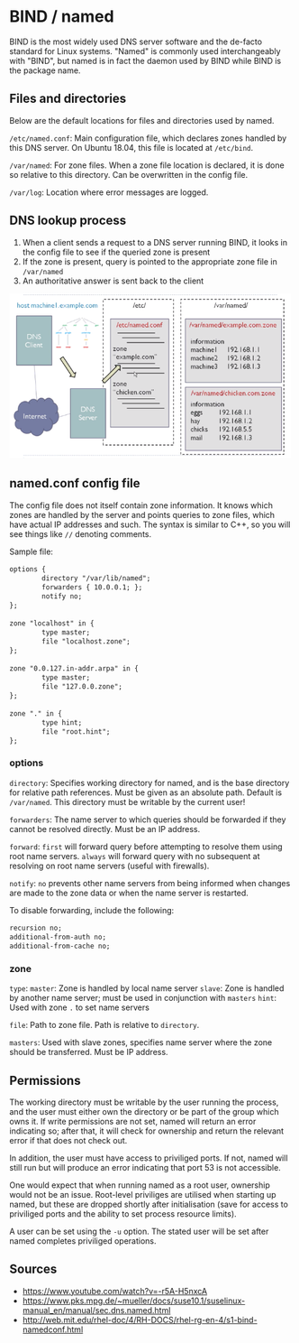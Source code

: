 BIND / named
============

BIND is the most widely used DNS server software and the de-facto standard for Linux systems. "Named" is commonly used interchangeably with "BIND", but named is in fact the daemon used by BIND while BIND is the package name.

Files and directories
---------------------

Below are the default locations for files and directories used by named.

`/etc/named.conf`: Main configuration file, which declares zones handled by this DNS server. On Ubuntu 18.04, this file is located at `/etc/bind`.

`/var/named`: For zone files. When a zone file location is declared, it is done so relative to this directory. Can be overwritten in the config file.

`/var/log`: Location where error messages are logged.

DNS lookup process
------------------

1. When a client sends a request to a DNS server running BIND, it looks in the config file to see if the queried zone is present
2. If the zone is present, query is pointed to the appropriate zone file in `/var/named`
3. An authoritative answer is sent back to the client

<img src="https://github.com/friendofdog/se-docs/raw/master/img/bind.png" width=500>

named.conf config file
----------------------

The config file does not itself contain zone information. It knows which zones are handled by the server and points queries to zone files, which have actual IP addresses and such. The syntax is similar to C++, so you will see things like `//` denoting comments.

Sample file:

```
options {
        directory "/var/lib/named";
        forwarders { 10.0.0.1; };
        notify no;
};

zone "localhost" in {
        type master;
        file "localhost.zone";
};

zone "0.0.127.in-addr.arpa" in {
        type master;
        file "127.0.0.zone";
};

zone "." in {
        type hint;
        file "root.hint";
};
```

### options

`directory`: Specifies working directory for named, and is the base directory for relative path references. Must be given as an absolute path. Default is `/var/named`. This directory must be writable by the current user!

`forwarders`: The name server to which queries should be forwarded if they cannot be resolved directly. Must be an IP address.

`forward`: `first` will forward query before attempting to resolve them using root name servers. `always` will forward query with no subsequent at resolving on root name servers (useful with firewalls).

`notify`: `no` prevents other name servers from being informed when changes are made to the zone data or when the name server is restarted.

To disable forwarding, include the following:

```
recursion no;
additional-from-auth no;
additional-from-cache no;
```

### zone

`type`:
  `master`: Zone is handled by local name server
  `slave`: Zone is handled by another name server; must be used in conjunction with `masters`
  `hint`: Used with zone `.` to set name servers

`file`: Path to zone file. Path is relative to `directory`.

`masters`: Used with slave zones, specifies name server where the zone should be transferred. Must be IP address.

Permissions
-----------

The working directory must be writable by the user running the process, and the user must either own the directory or be part of the group which owns it. If write permissions are not set, named will return an error indicating so; after that, it will check for ownership and return the relevant error if that does not check out.

In addition, the user must have access to priviliged ports. If not, named will still run but will produce an error indicating that port 53 is not accessible.

One would expect that when running named as a root user, ownership would not be an issue. Root-level priviliges are utilised when starting up named, but these are dropped shortly after initialisation (save for access to priviliged ports and the ability to set process resource limits).

A user can be set using the `-u` option. The stated user will be set after named completes priviliged operations.

Sources
-------

- https://www.youtube.com/watch?v=-r5A-H5nxcA
- https://www.pks.mpg.de/~mueller/docs/suse10.1/suselinux-manual_en/manual/sec.dns.named.html
- http://web.mit.edu/rhel-doc/4/RH-DOCS/rhel-rg-en-4/s1-bind-namedconf.html
